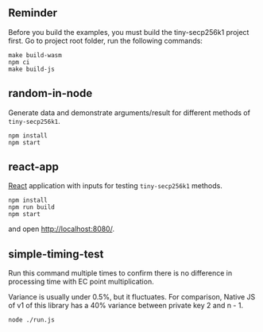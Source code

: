 ## Reminder

Before you build the examples, you must build the tiny-secp256k1 project first.
Go to project root folder, run the following commands:
```
make build-wasm
npm ci
make build-js
```
## random-in-node

Generate data and demonstrate arguments/result for different methods of `tiny-secp256k1`.

```
npm install
npm start
```

## react-app

[React](https://reactjs.org/) application with inputs for testing `tiny-secp256k1` methods.

```
npm install
npm run build
npm start
```

and open [http://localhost:8080/](http://localhost:8080/).

## simple-timing-test

Run this command multiple times to confirm there is no difference in processing time with EC point multiplication.

Variance is usually under 0.5%, but it fluctuates. For comparison, Native JS of v1 of this library has a 40% variance
between private key 2 and n - 1.

```
node ./run.js
```
